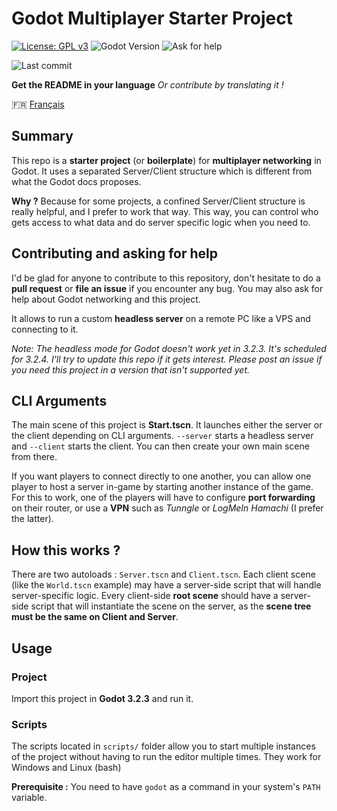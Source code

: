 # Godot Multiplayer Starter Project

[![License: GPL v3](https://img.shields.io/badge/License-GPLv3-blue.svg?style=for-the-badge)](https://www.gnu.org/licenses/gpl-3.0)
![Godot Version](https://img.shields.io/badge/Godot%20Version-3.2.3-blue?style=for-the-badge)
![Ask for help](https://img.shields.io/badge/Ask%20for-help%20!-blue?style=for-the-badge)

![Last commit](https://img.shields.io/github/last-commit/clement-or/godot-multiplayer-starter-project/master?style=for-the-badge)

**Get the README in your language**
*Or contribute by translating it !*

:fr: [Français](./README_FR.md)

## Summary

This repo is a **starter project** (or **boilerplate**) for **multiplayer networking** in Godot. It uses a separated Server/Client structure which is different from what the Godot docs proposes.

**Why ?** Because for some projects, a confined Server/Client structure is really helpful, and I prefer to work that way. This way, you can control who gets access to what data and do server specific logic when you need to.

## Contributing and asking for help

I'd be glad for anyone to contribute to this repository, don't hesitate to do a **pull request** or **file an issue** if you encounter any bug. You may also ask for help about Godot networking and this project.

It allows to run a custom **headless server** on a remote PC like a VPS and connecting to it.

*Note: The headless mode for Godot doesn't work yet in 3.2.3. It's scheduled for 3.2.4. I'll try to update this repo if it gets interest. Please post an issue if you need this project in a version that isn't supported yet.*

## CLI Arguments

The main scene of this project is **Start.tscn**. It launches either the server or the client depending on CLI arguments.
`--server` starts a headless server and `--client` starts the client. You can then create your own main scene from there.

If you want players to connect directly to one another, you can allow one player to host a server in-game by starting another instance of the game. For this to work, one of the players will have to configure **port forwarding** on their router, or use a **VPN** such as *Tunngle* or *LogMeIn Hamachi* (I prefer the latter).

## How this works ? 

There are two autoloads : `Server.tscn` and `Client.tscn`. Each client scene (like the `World.tscn` example) may have a server-side script that will handle server-specific logic. Every client-side **root scene** should have a server-side script that will instantiate the scene on the server, as the **scene tree must be the same on Client and Server**.

## Usage 

### Project

Import this project in **Godot 3.2.3** and run it.

### Scripts

The scripts located in `scripts/` folder allow you to start multiple instances of the project without having to run the editor multiple times. They work for Windows and Linux (bash)

**Prerequisite :** You need to have `godot` as a command in your system's `PATH` variable.
